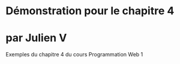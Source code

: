 # Démonstration pour le chapitre 4
# par Julien V
Exemples du chapitre 4 du cours Programmation Web 1